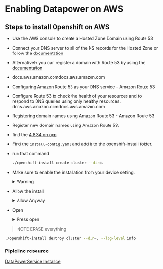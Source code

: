 # Enabling Datapower on AWS

## Steps to install Openshift on AWS
- Use the AWS console to create a Hosted Zone Domain using Route 53
- Connect your DNS server to all of the NS records for the Hosted Zone or follow the [documentation](https://docs.aws.amazon.com/Route53/latest/DeveloperGuide/dns-configuring.html)
- Alternatively you can register a domain with Route 53 by using the [documentation](https://docs.aws.amazon.com/Route53/latest/DeveloperGuide/registrar.html)

- docs.aws.amazon.comdocs.aws.amazon.com
- Configuring Amazon Route 53 as your DNS service - Amazon Route 53
- Configure Route 53 to check the health of your resources and to respond to DNS queries using only healthy resources.
docs.aws.amazon.comdocs.aws.amazon.com
- Registering domain names using Amazon Route 53 - Amazon Route 53
- Register new domain names using Amazon Route 53.
- find the [4.8.34 on ocp](https://mirror.openshift.com/pub/openshift-v4/clients/ocp/4.8.34/)
- Find the `install-config.yaml` and add it to the openshift-install folder.
- run that command 
  ```bash
  ./openshift-install create cluster --dir=.
  ```
- Make sure to enable the installation from your device setting.
  <details>
    <summary> Warning </summary>
  
    ![Warining Screen](images/enable-install.png "enable the installation")
  </details>
- Allow the install
  <details>
    <summary> Allow Anyway </summary>
  
    ![Warining Screen](images/always-allow.png "Click on Always allow")
  </details>
- Open 
  <details>
    <summary> Press open </summary>
  
    ![Warining Screen](images/press-open.png "Click on Open")
  </details>
> NOTE
> ERASE everything
```bash
./openshift-install destroy cluster --dir=. --log-level info
```
### Pipleline [resource](https://github.com/cs-tsui/datapower-tekton-deploy-cicd)
[DataPowerService Instance](https://ibm.github.io/datapower-operator-doc/apis/datapowerservice/v1beta3)
